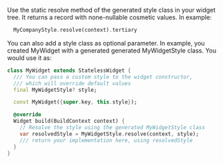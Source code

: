 [//]: # (This file was generated from: doc/template/doc/wiki/7-Using-generated-style-classes.md.template using the documentation_builder package)

Use the static resolve method of the generated style class in your widget tree. 
It returns a record with none-nullable cosmetic values.
In example:
```dart
  MyCompanyStyle.resolve(context).tertiary
```

You can also add a style class as optional parameter. 
In example, you created MyWidget with a generated generated MyWidgetStyle class. You would use it as:
```dart
class MyWidget extends StatelessWidget {
  /// You can pass a custom style to the widget constructor,
  /// which will override default values
  final MyWidgetStyle? style;

  const MyWidget({super.key, this.style});

  @override
  Widget build(BuildContext context) {
    // Resolve the style using the generated MyWidgetStyle class
    var resolvedStyle = MyWidgetStyle.resolve(context, style);
    /// return your implementation here, using resolvedStyle
  }
}
```